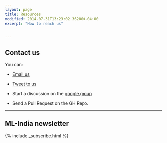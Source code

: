 ```yaml
---
layout: page
title: Resources
modified: 2014-07-31T13:23:02.362000-04:00
excerpt: "How to reach us"


---
```


## Contact us

You can:
 - <a href="mailto:varun@aspiringminds.com?CC=nisar.harsh@gmail.com, shashank.srikant@gmail.com&Subject=Regarding%3A%20ML-India">Email us</a>
 
- <a href="http://twitter.com/ml_india" target="_blank">Tweet to us</a>

 - Start a discussion on the <a target="_blank" href="https://groups.google.com/forum/#!forum/ml-india/join">google group</a>

 - Send a Pull Request on the GH Repo.

---

## ML-India newsletter

{% include _subscribe.html %}
